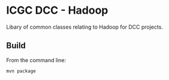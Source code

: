 ICGC DCC - Hadoop
===

Libary of common classes relating to Hadoop for DCC projects.

Build
---

From the command line:

	mvn package

